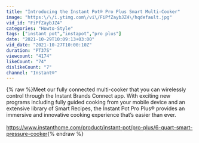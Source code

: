 ```yaml
---
title: "Introducing the Instant Pot® Pro Plus Smart Multi-Cooker"
image: "https:\/\/i.ytimg.com\/vi\/FiPfZaybJZ4\/hqdefault.jpg"
vid_id: "FiPfZaybJZ4"
categories: "Howto-Style"
tags: ["instant pot","instapot","pro plus"]
date: "2021-10-29T10:09:13+03:00"
vid_date: "2021-10-27T10:00:10Z"
duration: "PT37S"
viewcount: "4174"
likeCount: "74"
dislikeCount: "7"
channel: "Instant®"
---
```

{% raw %}Meet our fully connected multi-cooker that you can wirelessly control through the Instant Brands Connect app. With exciting new programs including fully guided cooking from your mobile device and an extensive library of Smart Recipes, the Instant Pot Pro Plus® provides an immersive and innovative cooking experience that’s easier than ever.<br /><br /><a rel="nofollow" target="blank" href="https://www.instanthome.com/product/instant-pot/pro-plus/6-quart-smart-pressure-cooker">https://www.instanthome.com/product/instant-pot/pro-plus/6-quart-smart-pressure-cooker</a>{% endraw %}
